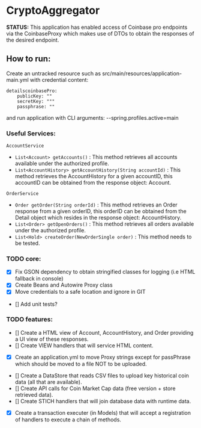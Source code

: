 # CryptoAggregator
**STATUS:** This application has enabled access of Coinbase pro endpoints via the CoinbaseProxy 
which makes use of DTOs to obtain the responses of the desired endpoint.

## How to run:
Create an untracked resource such as src/main/resources/application-main.yml with credential content:
```
detailscoinbasePro:
    publicKey: ""
    secretKey: """
    passphrase: ""
```
and run application with CLI arguments: --spring.profiles.active=main

### Useful Services:
```AccountService```
- ```List<Account> getAccounts()``` : This method retrieves all accounts available under the authorized profile.
- ```List<AccountHistory> getAccountHistory(String accountId)``` : This method retrieves the AccountHistory for a given accountID, this accountID can be obtained from the response object: Account.

```OrderService```
- ```Order getOrder(String orderId)``` : This method retrieves an Order response from a given orderID, this orderID can be obtained from the Detail object which resides in the response object: AccountHistory.
- ```List<Order> getOpenOrders()``` : This method retrieves all orders available under the authorized profile.
- ```List<Hold> createOrder(NewOrderSingle order)``` : This method needs to be tested.

### TODO core:
- [x] Fix GSON dependency to obtain stringified classes for logging (i.e HTML fallback in console)
- [x] Create Beans and Autowire Proxy class
- [x] Move credentials to a safe location and ignore in GIT
- [] Add unit tests?

### TODO features: 
- [] Create a HTML view of Account, AccountHistory, and Order providing a UI view of these responses. 
- [] Create VIEW handlers that will service HTML content.
- [x] Create an application.yml to move Proxy strings except for passPhrase which should be moved to a file NOT to be uploaded.
- [] Create a DataStore that reads CSV files to upload key historical coin data (all that are available).
- [] Create API calls for Coin Market Cap data (free version + store retrieved data). 
- [] Create STICH handlers that will join database data with runtime data.
- [x] Create a transaction executer (in Models) that will accept a registration of handlers to execute a chain of methods.
